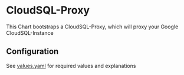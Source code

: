 # CloudSQL-Proxy

This Chart bootstraps a CloudSQL-Proxy, which will proxy your Google CloudSQL-Instance

## Configuration

See [values.yaml](https://github.com/t3n/helm-charts/blob/master/cloudsql-proxy/values.yaml) for required values and explanations
